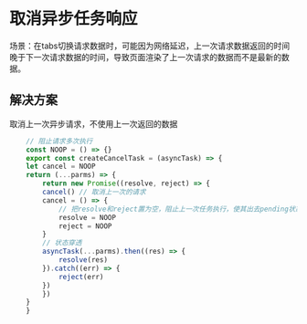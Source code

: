 # 取消异步任务响应

场景：在tabs切换请求数据时，可能因为网络延迟，上一次请求数据返回的时间晚于下一次请求数据的时间，导致页面渲染了上一次请求的数据而不是最新的数据。

## 解决方案

取消上一次异步请求，不使用上一次返回的数据

```js
    // 阻止请求多次执行
    const NOOP = () => {}
    export const createCancelTask = (asyncTask) => {
    let cancel = NOOP
    return (...parms) => {
        return new Promise((resolve, reject) => {
        cancel() // 取消上一次的请求
        cancel = () => {
            // 把resolve和reject置为空，阻止上一次任务执行，使其出去pending状态
            resolve = NOOP
            reject = NOOP
        }
        // 状态穿透
        asyncTask(...parms).then((res) => {
            resolve(res)
        }).catch((err) => {
            reject(err)
        })
        })
    }
    }
```